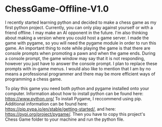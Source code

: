 # ChessGame-Offline-V1.0
I recently started learning python and decided to make a chess game as my first python project. Currently, you can only play against yourself or with a friend offline. I may make an AI opponent in the future. I'm also thinking about making a version where you could host a game server. I made the game with pygame, so you will need the pygame module in order to run this game. An important thing to note while playing the game is that there are console prompts when promoting a pawn and when the game ends. During a console prompt, the game window may say that it is not responding, however you just have to answer the console prompt. I plan to replace these prompts with in-game menus. I would also like to mention that I am by no means a professional programmer and there may be more efficient ways of programming a chess game.

To play this game you need both python and pygame installed onto your computer. Information about how to install python can be found here: https://www.python.org/
To install Pygame, I reccommend using pip. Additional information can be found here: https://pip.pypa.io/en/stable/getting-started/, and here: https://pypi.org/project/pygame/. Then you have to copy this project's Chess Game folder to your machine and run the python file.
